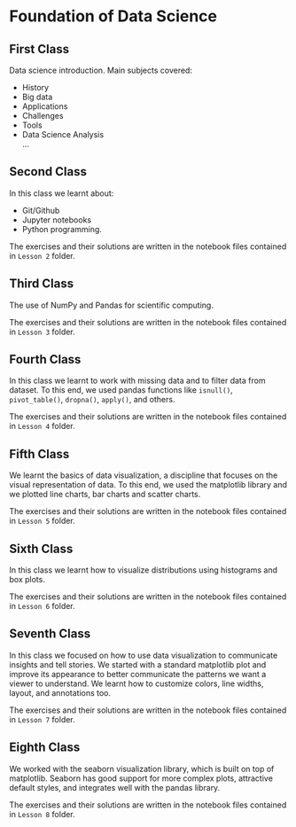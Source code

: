 # Foundation of Data Science

## First Class
Data science introduction. Main subjects covered:
* History
* Big data
* Applications
* Challenges
* Tools
* Data Science Analysis <br/>
...

## Second Class

In this class we learnt about:
* Git/Github
* Jupyter notebooks
* Python programming.

The exercises and their solutions are written in the notebook files contained in `Lesson 2` folder.

## Third Class

The use of NumPy and Pandas for scientific computing.

The exercises and their solutions are written in the notebook files contained in `Lesson 3` folder.

## Fourth Class

In this class we learnt to work with missing data and to filter data from dataset. To this end, we used pandas functions like `isnull()`, `pivot_table()`, `dropna()`, `apply()`, and others.

The exercises and their solutions are written in the notebook files contained in `Lesson 4` folder.

## Fifth Class

We learnt the basics of data visualization, a discipline that focuses on the visual representation of data.
To this end, we used the matplotlib library and we plotted line charts, bar charts and scatter charts.

The exercises and their solutions are written in the notebook files contained in `Lesson 5` folder.

## Sixth Class

In this class we learnt how to visualize distributions using histograms and box plots.

The exercises and their solutions are written in the notebook files contained in `Lesson 6` folder.

## Seventh Class

In this class we focused on how to use data visualization to communicate insights and tell stories. We started with a standard matplotlib plot and improve its appearance to better communicate the patterns we want a viewer to understand. We learnt how to customize colors, line widths, layout, and annotations too.

The exercises and their solutions are written in the notebook files contained in `Lesson 7` folder.

## Eighth Class

We worked with the seaborn visualization library, which is built on top of matplotlib. Seaborn has good support for more complex plots, attractive default styles, and integrates well with the pandas library.

The exercises and their solutions are written in the notebook files contained in `Lesson 8` folder.